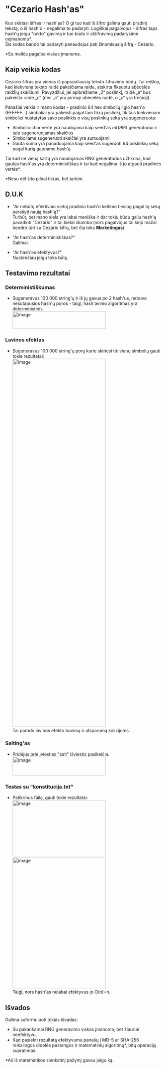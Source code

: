 # "Cezario Hash'as"
  Kuo skiriasi šifras ir hash'as? O gi tuo kad iš šifro galima gauti pradinį tekstą, o iš hash'o - negalima to padaryti.
  Logiškai pagalvojus - šifras taps hash'ų jeigu "rakto" gavimą ir tuo būdu ir atšifravimą padarysime neįmanomu*.  
  Šis kodas bando tai padaryti panaudojus pati žinomiausią šifrą - Cezario.

*Su meilės pagalba viskas įmanoma.


## Kaip veikia kodas
  Cezario šifras yra vienas iš paprasčiausių teksto šifravimo būdų. Tai reiškia, kad kiekviena teksto raidė pakeičiama raide, atskirta fiksuotu abėcėlės raidžių skaičiumi. Pavyzdžiui, jei apibrėžiame „2“ poslinkį, raidė „a“ bus pakeista raide „c“ (nes „a“ yra pirmoji abėcėlės raidė, o „c“ yra trečioji).

  Panašiai veikia ir mano kodas - pradinio 64 hex simbolių ilgio hash'o (FFFFFF...) simboliai yra pakeisti pagal tam tikrą poslinkį, tik tais kiekvienam simboliui nustatytas savo poslinkis o visų poslinkių seka yra sugeneruota: 
  * Simbolio char vertė yra naudojama kaip seed'as _mt1993_ generatoriui ir taip sugeneruojamas skaičius
  * Simboliams sugeneruoti skaičiai yra sumuojami
  * Gauta suma yra panaduojama kaip seed'as sugeruoti 64 poslinkių seką pagal kurią gauname hash'ą

  Tai kad ne vieną kartą yra naudojamas RNG generatorius užtikrina, kad gautas hash'as yra deterministiškas ir tai kad negalima iš jo atgauti pradinės vertės*.

  *Nesu dėl šito pilnai tikras, bet tarkim.


  ## D.U.K
  
  * "Ar nebūtų efektiviau vietoj pradinio hash'o keitimo tiesiog pagal tą seką parašyti naują hash'ą?"  
    Turbūt, bet mano siela yra labai meniška ir dar tokiu būdu galiu hash'ą pavadinti "Cezario" ir tai kietai skamba (nors pagalvojus tai šeip mažai bendro tūri su Cezario šifrų, bet čia toks **Marketingas**).
    
  * "Ar hash'as deterministiškas?"   
    Galimai.
    
  * "Ar hash'as efektyvus?"   
    Nustebčiau jeigu toks būtų.


  ## Testavimo rezultatai

  ### Deterministiškumas
  * Sugeneravus 100 000 string'ų ir iš jų gavus po 2 hash'us, nebuvo nesutapusios hash'ų poros - taigi, hash'avimo algoritmas yra deterministinis.    
    <img width="300" height="55" alt="image" src="https://github.com/user-attachments/assets/fcb4a616-a2eb-4b5b-b830-900a0b6f7686" />

  ### Lavinos efektas
  * Sugeneravus 100 000 string'ų porų kurie skiriesi tik vienų simbolių gauti tokie rezultatai:   
    <img width="300" height="1180" alt="image" src="https://github.com/user-attachments/assets/b05c9341-f00c-40d6-af08-6900c56b924e" />    
    Tai parodo lavinos efekto buvimą ir atsparumą kolizijoms.

  ### Salting'as
  * Pridėjus prie įviesties "salt" išviestis pasikeičia.     
    <img width="300" height="60" alt="image" src="https://github.com/user-attachments/assets/90731673-96e3-4ece-932b-a2755fb6ef47" />

  ### Testas su "konstitucija.txt"
  * Patikrinus failą, gauti tokie rezultatai:    
    <img width="300" height="180" alt="image" src="https://github.com/user-attachments/assets/9d30fffd-a048-438c-bcf7-50bfb5fa5f20" />    
    <img width="300" height="420" alt="image" src="https://github.com/user-attachments/assets/9bde9b5e-110f-4dab-8dd8-06c2380020d4" />      
    Taigi, nors hash'as nelabai efektyvus jo O(n)=n.

  ## Išvados
  Galima suformuluoti tokias išvadas:
  * Su pakankamai RNG generavimo viskas įmanoma, bet žiauriai neefektyvu.
  * Kad pasiekti rezultatą efektyvumu panašų į MD-5 ar SHA-256 reikalingos didelės pastangos ir matematinių algoritmų*, bitų operacijų supratimas.

  *Aš iš matematikos slenkstinį pažymį gavau jeigu ką.
